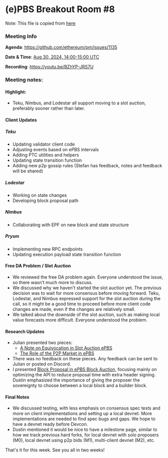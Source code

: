 # (e)PBS Breakout Room #8

Note: This file is copied from [here](https://hackmd.io/@ttsao/epbs-breakout-8)

### Meeting Info

**Agenda**: https://github.com/ethereum/pm/issues/1135

**Date & Time**: [Aug 30, 2024, 14:00-15:00 UTC](https://www.timeanddate.com/worldclock/converter.html?iso=20240213T140000&p1=1440&p2=37&p3=136&p4=237&p5=923&p6=204&p7=671&p8=16&p9=41&p10=107&p11=28)

**Recording**: https://youtu.be/BZhYP-JRS7U

### Meeting notes:
#### Highlight: 
- Teku, Nimbus, and Lodestar all support moving to a slot auction, preferably sooner rather than later.

#### Client Updates
##### Teku

- Updating validator client code
- Adjusting events based on ePBS intervals
- Adding PTC utilities and helpers
- Updating state transition function
- Adding new p2p gossip rules (Stefan has feedback, notes and feedback will be shared)

##### Lodestar
- Working on state changes
- Developing block proposal path

##### Nimbus
- Collaborating with EPF on new block and state structure

##### Prysm

- Implementing new RPC endpoints
- Updating execution payload state transition function

#### Free DA Problem / Slot Auction

- We reviewed the free DA problem again. Everyone understood the issue, so there wasn’t much more to discuss.
- We discussed why we haven't started the slot auction yet. The previous decision was to wait for more consensus before moving forward. Teku, Lodestar, and Nimbus expressed support for the slot auction during the call, so it might be a good time to proceed before more client code changes are made, even if the changes are relatively small.
- We talked about the downside of the slot auction, such as making local value forecasts more difficult. Everyone understood the problem.

#### Research Updates

- Julian presented two pieces:
  - [A Note on Equivocation in Slot Auction ePBS](https://ethresear.ch/t/a-note-on-equivocation-in-slot-auction-epbs/20331)
  - [The Role of the P2P Market in ePBS](https://ethresear.ch/t/the-role-of-the-p2p-market-in-epbs/20330)
- There was no feedback on these pieces. Any feedback can be sent to Julian or posted on Discord.
- I presented [Block Proposal in ePBS Block Auction](https://hackmd.io/@ttsao/epbs-block-proposal), focusing mainly on optimizing the API to reduce proposal time with extra header signing. Dustin emphasized the importance of giving the proposer the sovereignty to choose between a local block and a builder block.

#### Final Notes

- We discussed testing, with less emphasis on consensus spec tests and more on client implementations and setting up a local devnet. More implementations are needed to find spec bugs and gaps. We hope to have a devnet ready before Devcon.
- Dustin mentioned it would be nice to have a milestone page, similar to how we track previous hard forks, for local devnet with solo proposers (M0), local devnet using p2p bids (M1), multi-client devnet (M2), etc.

That's it for this week. See you all in two weeks!
